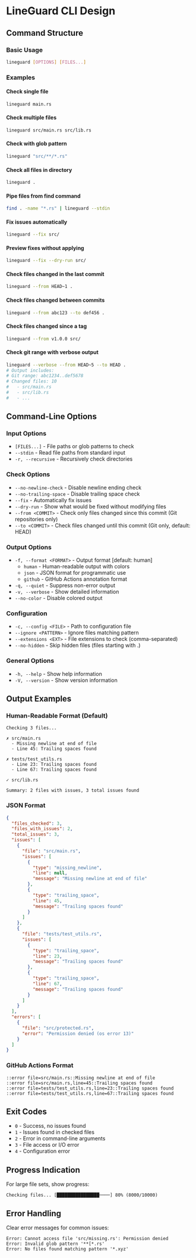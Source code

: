 # LineGuard CLI Design

## Command Structure

### Basic Usage
```bash
lineguard [OPTIONS] [FILES...]
```

### Examples

#### Check single file
```bash
lineguard main.rs
```

#### Check multiple files
```bash
lineguard src/main.rs src/lib.rs
```

#### Check with glob pattern
```bash
lineguard "src/**/*.rs"
```

#### Check all files in directory
```bash
lineguard .
```

#### Pipe files from find command
```bash
find . -name "*.rs" | lineguard --stdin
```

#### Fix issues automatically
```bash
lineguard --fix src/
```

#### Preview fixes without applying
```bash
lineguard --fix --dry-run src/
```

#### Check files changed in the last commit
```bash
lineguard --from HEAD~1 .
```

#### Check files changed between commits
```bash
lineguard --from abc123 --to def456 .
```

#### Check files changed since a tag
```bash
lineguard --from v1.0.0 src/
```

#### Check git range with verbose output
```bash
lineguard --verbose --from HEAD~5 --to HEAD .
# Output includes:
# Git range: abc1234..def5678
# Changed files: 10
#   - src/main.rs
#   - src/lib.rs
#   - ...
```

## Command-Line Options

### Input Options
- `[FILES...]` - File paths or glob patterns to check
- `--stdin` - Read file paths from standard input
- `-r, --recursive` - Recursively check directories

### Check Options
- `--no-newline-check` - Disable newline ending check
- `--no-trailing-space` - Disable trailing space check
- `--fix` - Automatically fix issues
- `--dry-run` - Show what would be fixed without modifying files
- `--from <COMMIT>` - Check only files changed since this commit (Git repositories only)
- `--to <COMMIT>` - Check files changed until this commit (Git only, default: HEAD)

### Output Options
- `-f, --format <FORMAT>` - Output format [default: human]
  - `human` - Human-readable output with colors
  - `json` - JSON format for programmatic use
  - `github` - GitHub Actions annotation format
- `-q, --quiet` - Suppress non-error output
- `-v, --verbose` - Show detailed information
- `--no-color` - Disable colored output

### Configuration
- `-c, --config <FILE>` - Path to configuration file
- `--ignore <PATTERN>` - Ignore files matching pattern
- `--extensions <EXT>` - File extensions to check (comma-separated)
- `--no-hidden` - Skip hidden files (files starting with .)

### General Options
- `-h, --help` - Show help information
- `-V, --version` - Show version information

## Output Examples

### Human-Readable Format (Default)
```
Checking 3 files...

✗ src/main.rs
  - Missing newline at end of file
  - Line 45: Trailing spaces found

✗ tests/test_utils.rs
  - Line 23: Trailing spaces found
  - Line 67: Trailing spaces found

✓ src/lib.rs

Summary: 2 files with issues, 3 total issues found
```

### JSON Format
```json
{
  "files_checked": 3,
  "files_with_issues": 2,
  "total_issues": 3,
  "issues": [
    {
      "file": "src/main.rs",
      "issues": [
        {
          "type": "missing_newline",
          "line": null,
          "message": "Missing newline at end of file"
        },
        {
          "type": "trailing_space",
          "line": 45,
          "message": "Trailing spaces found"
        }
      ]
    },
    {
      "file": "tests/test_utils.rs",
      "issues": [
        {
          "type": "trailing_space",
          "line": 23,
          "message": "Trailing spaces found"
        },
        {
          "type": "trailing_space",
          "line": 67,
          "message": "Trailing spaces found"
        }
      ]
    }
  ],
  "errors": [
    {
      "file": "src/protected.rs",
      "error": "Permission denied (os error 13)"
    }
  ]
}
```

### GitHub Actions Format
```
::error file=src/main.rs::Missing newline at end of file
::error file=src/main.rs,line=45::Trailing spaces found
::error file=tests/test_utils.rs,line=23::Trailing spaces found
::error file=tests/test_utils.rs,line=67::Trailing spaces found
```

## Exit Codes
- `0` - Success, no issues found
- `1` - Issues found in checked files
- `2` - Error in command-line arguments
- `3` - File access or I/O error
- `4` - Configuration error

## Progress Indication
For large file sets, show progress:
```
Checking files... [████████████████────] 80% (8000/10000)
```

## Error Handling
Clear error messages for common issues:
```
Error: Cannot access file 'src/missing.rs': Permission denied
Error: Invalid glob pattern '**[*.rs'
Error: No files found matching pattern '*.xyz'
```